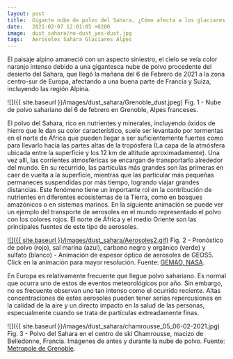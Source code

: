 ```yaml
---
layout: post
title:  Gigante nube de polvo del Sahara, ¿Cómo afecta a los glaciares Alpinos?
date:   2021-02-07 12:01:05 +0200
image:  dust_sahara/no-dust_yes-dust.jpg
tags:   Aerosoles Sahara Glaciares Alpes
---
```


El paisaje alpino amaneció con un aspecto siniestro, el cielo se veía color naranjo intenso debido a una gigantesca nube de polvo procedente del desierto del Sahara, que llegó la mañana del 6 de Febrero de 2021 a la zona centro-sur de Europa, afectando a una buena parte de Francia y Suiza, incluyendo las región Alpina.

![]({{ site.baseurl }}/images/dust_sahara/Grenoble_dust.jpeg) Fig. 1 - Nube de polvo sahariano del 6 de febrero en Grenoble, Alpes franceses.

El polvo del Sahara, rico en nutrientes y minerales, incluyendo óxidos de hierro que le dan su color característico, suele ser levantado por tormentas en el norte de África que pueden llegar a ser suficientemente fuertes como para llevarlo hacia las partes altas de la tropósfera (La capa de la atmósfera ubicada entre la superficie y los 12 km de altitude aproximadamente). Una vez allí, las corrientes atmosféricas se encargan de transportarlo alrededor del mundo. En su recurrido, las partículas más grandes son las primeras en caer de vuelta a la superficie, mientras que las partícular más pequeñas permaneces suspendidas por más tiempo, logrando viajar grandes distancias. Este fenómeno tiene un importante rol en la contribución de nutrientes en diferentes ecosistemas de la Tierra, como en bosques amazónicos o en sistemas marinos. En la siguiente animación se puede ver un ejemplo del transporte de aerosoles en el mundo representado el polvo con los colores rojos. El norte de África y el medio Oriente son las principales fuentes de este tipo de aerosoles. 

[![]({{ site.baseurl }}/images/dust_sahara/Aerosoles2.gif)](https://gmao.gsfc.nasa.gov/research/aerosol/modeling/nr1_movie/aerosols_geos5.mp4 "Aerosoles") Fig. 2 - Pronóstico de polvo (rojo), sal marina (azul), carbono negro y orgánico (verde) y sulfato (blanco) - Animación de espesor óptico de aerosoles de GEOS5. Click en la animación para mayor resolución. Fuente: [GEMAO, NASA](https://gmao.gsfc.nasa.gov/research/aerosol/modeling/nr1_movie/).

En Europa es relativamente frecuente que llegue polvo sahariano. Es normal que ocurra uno de estos de eventos meteorológicos por año. Sin embargo, no es frecuente observan uno tan intenso como el ocurrido reciente. Altas concentraciones de estos aerosoles pueden tener serias repercusiones en la calidad de la aire y un directo impacto en la salud de las personas, especualmente cuando se trata de partículas extreadamente finas.

![]({{ site.baseurl }}/images/dust_sahara/chamrousse_05_06-02-2021.jpg) Fig. 3 - Polvo del Sahara en el centro de ski Chamrousse, macizo de Belledonne, Francia. Imágenes de antes y durante la nube de polvo. Fuente: [Metropole de Grenoble](https://www.grenoblealpesmetropole.fr/159-webcams.htm).
